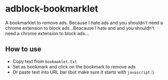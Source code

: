 # adblock-bookmarklet
A bookmarklet to remove ads.
Because I hate ads and you shouldn't need a chrome extension to block ads...Beacause I hate and and you shouldn't need a chrome extension to block ads...

## How to use
- Copy text from `bookmaklet.txt` 
- Set as bookmark and click on the bookmark to remove ads
- Or paste text into URL bar (but make sure it starts with `javascript:`)


